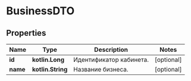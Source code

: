 
# BusinessDTO

## Properties
| Name | Type | Description | Notes |
| ------------ | ------------- | ------------- | ------------- |
| **id** | **kotlin.Long** | Идентификатор кабинета. |  [optional] |
| **name** | **kotlin.String** | Название бизнеса. |  [optional] |



